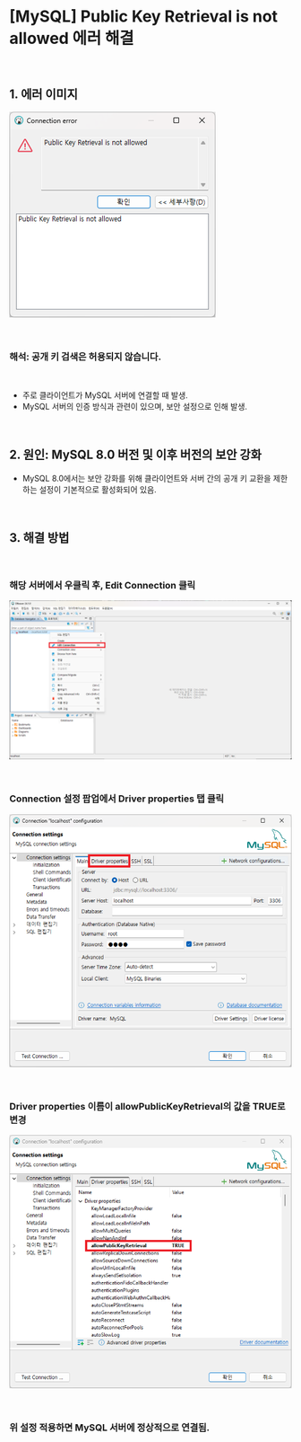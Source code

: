 # [MySQL] Public Key Retrieval is not allowed 에러 해결

<br/>

## 1. 에러 이미지
![image1](/mysql/images/240609-3.png)

<br/>

### 해석: 공개 키 검색은 허용되지 않습니다.

<br/>

* 주로 클라이언트가 MySQL 서버에 연결할 때 발생.
* MySQL 서버의 인증 방식과 관련이 있으며, 보안 설정으로 인해 발생.

<br/>

## 2. 원인: MySQL 8.0 버전 및 이후 버전의 보안 강화
* MySQL 8.0에서는 보안 강화를 위해 클라이언트와 서버 간의 공개 키 교환을 제한하는 설정이 기본적으로 활성화되어 있음.

<br/>

## 3. 해결 방법

<br/>

### 해당 서버에서 우클릭 후, Edit Connection 클릭
![image2](/mysql/images/240609-4.png)

<br/>

### Connection 설정 팝업에서 Driver properties 탭 클릭
![image3](/mysql/images/240609-5.png)

<br/>

### Driver properties 이름이 allowPublicKeyRetrieval의 값을 TRUE로 변경
![image4](/mysql/images/240609-6.png)

<br/>

### 위 설정 적용하면 MySQL 서버에 정상적으로 연결됨.